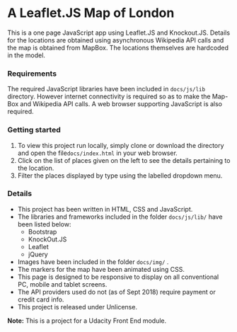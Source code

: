 # A Leaflet.JS Map of London

This is a one page JavaScript app using  Leaflet.JS and Knockout.JS. Details for the locations are obtained using asynchronous Wikipedia API calls and the map is obtained from MapBox. The locations themselves are hardcoded in the model.



### Requirements

The required JavaScript libraries have been included in `docs/js/lib` directory. However internet connectivity is required so as to make the Map-Box and Wikipedia API calls. A web browser supporting JavaScript is also required.



### Getting started

1. To view this project run locally, simply clone or download the directory and open the file`docs/index.html` in your web browser.
2. Click on the list of places given on the left to see the details pertaining to the location.
3. Filter the places displayed by type using the labelled dropdown menu.



### Details

* This project has been written in HTML, CSS and JavaScript.
* The libraries and frameworks included in the folder `docs/js/lib/` have been listed below:
  * Bootstrap
  * KnockOut.JS
  * Leaflet
  * jQuery
* Images have been included in the folder `docs/img/` .
* The markers for the map have been animated using CSS.
* This page is designed to be responsive to display on all conventional PC, mobile and tablet screens.
* The API providers used do not (as of Sept 2018) require payment or credit card info.
* This project is released under Unlicense.



**Note:** This is a project for a Udacity Front End module.
